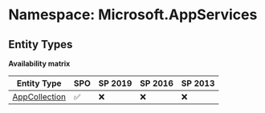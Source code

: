 # Namespace: Microsoft.AppServices

## Entity Types

**Availability matrix**

Entity Type | SPO | SP 2019 | SP 2016 | SP 2013
----------|-----|---------|---------|--------
[AppCollection](./EntityTypes/AppCollection.md) | ✅ | ❌ | ❌ | ❌
